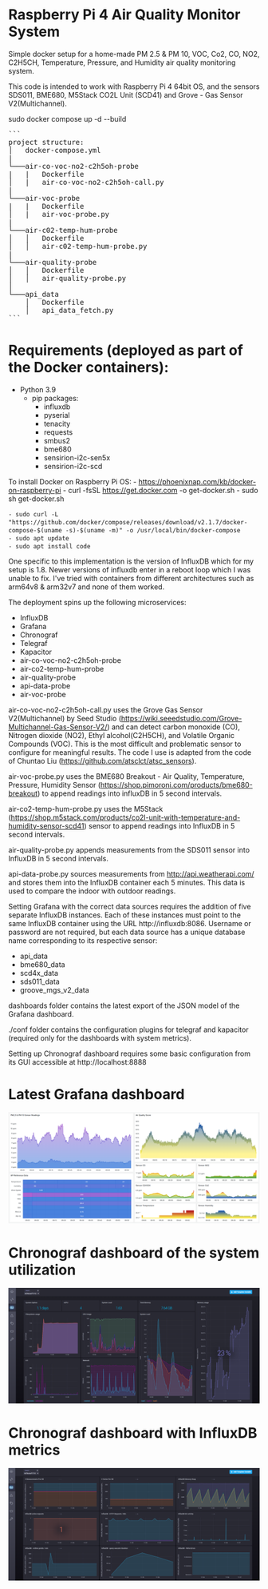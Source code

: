 # Raspberry Pi 4 Air Quality Monitor System

Simple docker setup for a home-made PM 2.5 & PM 10, VOC, Co2, CO, NO2, C2H5CH, Temperature, Pressure, and Humidity air quality monitoring system. 

This code is intended to work with Raspberry Pi 4 64bit OS, and the sensors SDS011, BME680, M5Stack CO2L Unit (SCD41) and Grove - Gas Sensor V2(Multichannel).

sudo docker compose up -d --build

<pre>
```
project structure:
│   docker-compose.yml
|
└───air-co-voc-no2-c2h5oh-probe
|   |   Dockerfile
│   |   air-co-voc-no2-c2h5oh-call.py
|
└───air-voc-probe
|   |   Dockerfile
│   |   air-voc-probe.py
|
└───air-c02-temp-hum-probe
│   │   Dockerfile
│   │   air-c02-temp-hum-probe.py
|
└───air-quality-probe
│   │   Dockerfile
│   │   air-quality-probe.py
│
└───api_data
    │   Dockerfile
    │   api_data_fetch.py
```
</pre>

# Requirements (deployed as part of the Docker containers): 

  - Python 3.9 
    - pip packages: 
      - influxdb 
      - pyserial
      - tenacity
      - requests
      - smbus2
      - bme680
      - sensirion-i2c-sen5x
      - sensirion-i2c-scd

To install Docker on Raspberry Pi OS:
    - https://phoenixnap.com/kb/docker-on-raspberry-pi
    - curl -fsSL https://get.docker.com -o get-docker.sh
    - sudo sh get-docker.sh
    
    - sudo curl -L "https://github.com/docker/compose/releases/download/v2.1.7/docker-compose-$(uname -s)-$(uname -m)" -o /usr/local/bin/docker-compose
    - sudo apt update
    - sudo apt install code

One specific to this implementation is the version of InfluxDB which for my setup is 1.8. Newer versions of influxdb enter in a reboot loop which I was unable to fix.  I've tried with containers from different architectures such as arm64v8 & arm32v7 and none of them worked.

The deployment spins up the following microservices: 

  - InfluxDB
  - Grafana
  - Chronograf
  - Telegraf
  - Kapacitor
  - air-co-voc-no2-c2h5oh-probe
  - air-co2-temp-hum-probe
  - air-quality-probe
  - api-data-probe
  - air-voc-probe

air-co-voc-no2-c2h5oh-call.py uses the Grove Gas Sensor V2(Multichannel) by Seed Studio (https://wiki.seeedstudio.com/Grove-Multichannel-Gas-Sensor-V2/) and can detect carbon monoxide (CO), Nitrogen dioxide (NO2), Ethyl alcohol(C2H5CH), and Volatile Organic Compounds (VOC). This is the most difficult and problematic sensor to configure for meaningful results. The code I use is adapted from the code of Chuntao Liu (https://github.com/atsclct/atsc_sensors).

air-voc-probe.py uses the BME680 Breakout - Air Quality, Temperature, Pressure, Humidity Sensor (https://shop.pimoroni.com/products/bme680-breakout) to append readings into influxDB in 5 second intervals.

air-co2-temp-hum-probe.py uses the M5Stack (https://shop.m5stack.com/products/co2l-unit-with-temperature-and-humidity-sensor-scd41) sensor to append readings into InfluxDB in 5 second intervals. 

air-quality-probe.py appends measurements from the SDS011 sensor into InfluxDB in 5 second intervals.

api-data-probe.py sources measurements from http://api.weatherapi.com/ and stores them into the InfluxDB container each 5 minutes. This data is used to compare the indoor with outdoor readings.

Setting Grafana with the correct data sources requires the addition of five separate InfluxDB instances. Each of these instances must point to the same InfluxDB container using the URL http://influxdb:8086. Username or password are not required, but each data source has a unique database name corresponding to its respective sensor:

  - api_data
  - bme680_data
  - scd4x_data
  - sds011_data
  - groove_mgs_v2_data

dashboards folder contains the latest export of the JSON model of the Grafana dashboard.

./conf folder contains the configuration plugins for telegraf and kapacitor (required only for the dashboards with system metrics). 

Setting up Chronograf dashboard requires some basic configuration from its GUI accessible at http://localhost:8888

# Latest Grafana dashboard
![Image description](./img/Grafana2023-07-13.png)

# Chronograf dashboard of the system utilization
![Image description](./img/chronograf.png)

# Chronograf dashboard with InfluxDB metrics
![Image description](./img/influxdb.png)